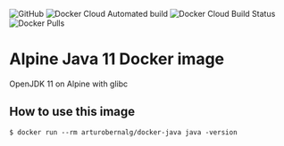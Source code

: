 ![GitHub](https://img.shields.io/github/license/arturoberanlg/docker-java)
![Docker Cloud Automated build](https://img.shields.io/docker/cloud/automated/arturobernalg/docker-java)
![Docker Cloud Build Status](https://img.shields.io/docker/cloud/build/arturobernalg/docker-java)
![Docker Pulls](https://img.shields.io/docker/pulls/arturobernalg/docker-java)

# Alpine Java 11 Docker image


OpenJDK 11 on Alpine with glibc

## How to use this image


```console
$ docker run --rm arturobernalg/docker-java java -version 
```
